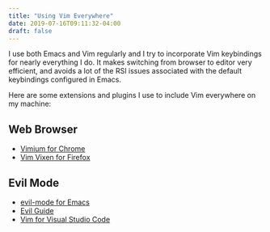 ```yaml
---
title: "Using Vim Everywhere"
date: 2019-07-16T09:11:32-04:00
draft: false 
---
```


I use both Emacs and Vim regularly and I try to incorporate Vim keybindings for nearly everything I do. It makes switching from browser to
editor very efficient, and avoids a lot of the RSI issues associated with the default keybindings
configured in Emacs. 

Here are some extensions and plugins I use to include Vim everywhere on my machine:

## Web Browser

* [Vimium for Chrome](https://chrome.google.com/webstore/detail/vimium/dbepggeogbaibhgnhhndojpepiihcmeb?hl=en "Vimium for Chrome")
* [Vim Vixen for Firefox](https://addons.mozilla.org/en-US/firefox/addon/vim-vixen/)

## Evil Mode

* [evil-mode for Emacs](https://github.com/emacs-evil/evil "Evil Mode for Emacs")
* [Evil Guide](https://github.com/noctuid/evil-guide)
* [Vim for Visual Studio Code](https://github.com/VSCodeVim/Vim)

